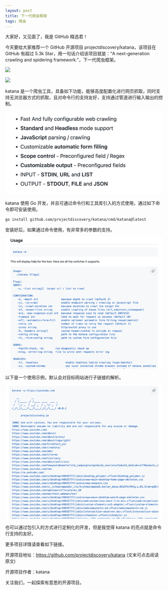 ```yaml
---
layout: post
title: 下一代爬虫框架
tags: 爬虫
---
```


大家好，又见面了，我是 GitHub 精选君！

今天要给大家推荐一个 GitHub 开源项目 projectdiscovery/katana，该项目在 GitHub 有超过 5.3k Star，用一句话介绍该项目就是：“A next-generation crawling and spidering framework.”，下一代爬虫框架。

![](https://user-images.githubusercontent.com/8293321/196779266-421c79d4-643a-4f73-9b54-3da379bbac09.png)

![](https://user-images.githubusercontent.com/8293321/199371558-daba03b6-bf9c-4883-8506-76497c6c3a44.png)

katana 是一个爬虫工具，具备如下功能，能够高度配置化进行网页抓取，同时支持无浏览器方式的抓取，且对命令行的支持友好，支持通过管道进行输入输出的控制。

![](https://raw.githubusercontent.com/ZhuPeng/pic/master/images/compress_image-20230201222704205.png)

katana 使用 Go 开发，并且可通过命令行和工具库引入的方式使用，通过如下命令即可安装使用。

```bash
go install github.com/projectdiscovery/katana/cmd/katana@latest
```

安装好后，如果通过命令使用，有非常多的参数的支持。

![](https://raw.githubusercontent.com/ZhuPeng/pic/master/images/compress_image-20230201223000574.png)

以下是一个使用示例，默认会对目标网站进行子链接的解析。

![](https://raw.githubusercontent.com/ZhuPeng/pic/master/images/compress_image-20230201223036208.png)

也可以通过包引入的方式进行定制化的开发，但是我觉得 katana 的亮点就是命令行支持的友好。


更多项目详情请查看如下链接。

开源项目地址：https://github.com/projectdiscovery/katana  (文末可点击阅读原文)

开源项目作者：katana



关注我们，一起探索有意思的开源项目。
